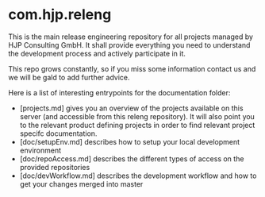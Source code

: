 com.hjp.releng
===
This is the main release engineering repository for all projects managed by HJP Consulting GmbH. It shall provide everything you need to understand the development process and actively participate in it.

This repo grows constantly, so if you miss some information contact us and we will be gald to add further advice.

Here is a list of interesting entrypoints for the documentation folder:
* [projects.md] gives you an overview of the projects available on this server (and accessible from this releng repository). It will also point you to the relevant product defining projects in order to find relevant project specifc documentation.
* [doc/setupEnv.md] describes how to setup your local development environment
* [doc/repoAccess.md] describes the different types of access on the provided repositories
* [doc/devWorkflow.md] describes the development workflow and how to get your changes merged into master

